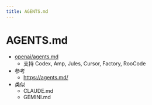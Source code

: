```yaml
---
title: AGENTS.md
---
```


# AGENTS.md

- [openai/agents.md](https://github.com/openai/agents.md)
  - 支持 Codex, Amp, Jules, Cursor, Factory, RooCode
- 参考
  - https://agents.md/
- 类似
  - CLAUDE.md
  - GEMINI.md
